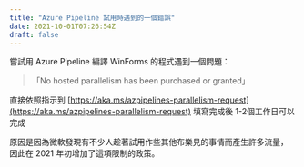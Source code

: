 ```yaml
---
title: "Azure Pipeline 試用時遇到的一個錯誤"
date: 2021-10-01T07:26:54Z
draft: false
---
```


嘗試用 Azure Pipeline 編譯 WinForms 的程式遇到一個問題：
> 「No hosted parallelism has been purchased or granted」

直接依照指示到 [https://aka.ms/azpipelines-parallelism-request](https://aka.ms/azpipelines-parallelism-request)
填寫完成後 1-2個工作日可以完成

原因是因為微軟發現有不少人趁著試用作些其他布樂見的事情而產生許多流量，
因此在 2021 年初增加了這項限制的政策。
